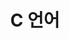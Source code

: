 ---
# Featured tags need to have either the `list` or `grid` layout (PRO only).
layout: list

# The title of the tag's page.
title: C 언어

# The name of the tag, used in a post's front matter (e.g. tags: [<slug>]).
slug: c

# (Optional) Write a short (~150 characters) description of this featured tag.
description: >
  C 언어 공부

# (Optional) You can disable grouping posts by date.
no_groups: true

# Exclude this example category from the sitemap.
# DON'T USE THIS SETTING IN YOUR CATEGORIES!
sitemap: true
---